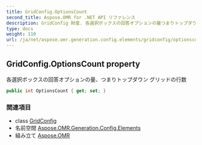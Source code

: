 ```yaml
---
title: GridConfig.OptionsCount
second_title: Aspose.OMR for .NET API リファレンス
description: GridConfig 財産. 各選択ボックスの回答オプションの量つまりトップダウン グリッドの行数
type: docs
weight: 110
url: /ja/net/aspose.omr.generation.config.elements/gridconfig/optionscount/
---
```

## GridConfig.OptionsCount property

各選択ボックスの回答オプションの量、つまりトップダウン グリッドの行数

```csharp
public int OptionsCount { get; set; }
```

### 関連項目

* class [GridConfig](../)
* 名前空間 [Aspose.OMR.Generation.Config.Elements](../../gridconfig/)
* 組み立て [Aspose.OMR](../../../)


